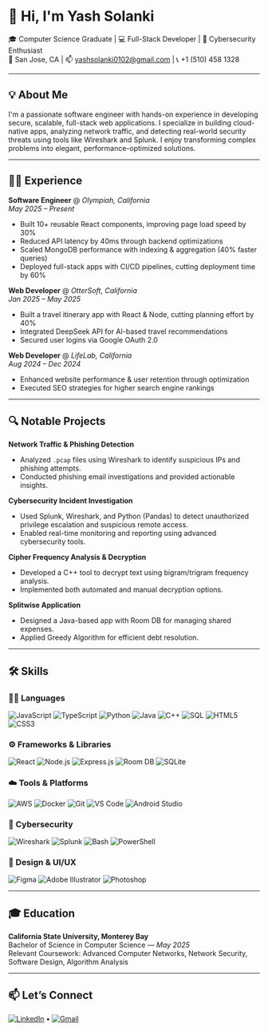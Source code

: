 # 👋 Hi, I'm Yash Solanki

🎓 Computer Science Graduate | 💻 Full-Stack Developer | 🔐 Cybersecurity Enthusiast  
📍 San Jose, CA | 📫 yashsolanki0102@gmail.com | 📞 +1 (510) 458 1328

---

## 💡 About Me

I'm a passionate software engineer with hands-on experience in developing secure, scalable, full-stack web applications. I specialize in building cloud-native apps, analyzing network traffic, and detecting real-world security threats using tools like Wireshark and Splunk. I enjoy transforming complex problems into elegant, performance-optimized solutions.

---

## 🧑‍💻 Experience

**Software Engineer** @ *Olympiah, California*  
_May 2025 – Present_  
- Built 10+ reusable React components, improving page load speed by 30%  
- Reduced API latency by 40ms through backend optimizations  
- Scaled MongoDB performance with indexing & aggregation (40% faster queries)  
- Deployed full-stack apps with CI/CD pipelines, cutting deployment time by 60%

**Web Developer** @ *OtterSoft, California*  
_Jan 2025 – May 2025_  
- Built a travel itinerary app with React & Node, cutting planning effort by 40%  
- Integrated DeepSeek API for AI-based travel recommendations  
- Secured user logins via Google OAuth 2.0

**Web Developer** @ *LifeLab, California*  
_Aug 2024 – Dec 2024_  
- Enhanced website performance & user retention through optimization  
- Executed SEO strategies for higher search engine rankings

---

## 🔍 Notable Projects

**Network Traffic & Phishing Detection**  
- Analyzed `.pcap` files using Wireshark to identify suspicious IPs and phishing attempts.  
- Conducted phishing email investigations and provided actionable insights.

**Cybersecurity Incident Investigation**  
- Used Splunk, Wireshark, and Python (Pandas) to detect unauthorized privilege escalation and suspicious remote access.  
- Enabled real-time monitoring and reporting using advanced cybersecurity tools.

**Cipher Frequency Analysis & Decryption**  
- Developed a C++ tool to decrypt text using bigram/trigram frequency analysis.  
- Implemented both automated and manual decryption options.

**Splitwise Application**  
- Designed a Java-based app with Room DB for managing shared expenses.  
- Applied Greedy Algorithm for efficient debt resolution.

---

## 🛠️ Skills

### 👨‍💻 Languages  
![JavaScript](https://img.shields.io/badge/JavaScript-F7DF1E?logo=javascript&logoColor=black&style=for-the-badge)
![TypeScript](https://img.shields.io/badge/TypeScript-3178C6?logo=typescript&logoColor=white&style=for-the-badge)
![Python](https://img.shields.io/badge/Python-3776AB?logo=python&logoColor=white&style=for-the-badge)
![Java](https://img.shields.io/badge/Java-007396?logo=java&logoColor=white&style=for-the-badge)
![C++](https://img.shields.io/badge/C++-00599C?logo=c%2B%2B&logoColor=white&style=for-the-badge)
![SQL](https://img.shields.io/badge/SQL-003B57?logo=postgresql&logoColor=white&style=for-the-badge)
![HTML5](https://img.shields.io/badge/HTML5-E34F26?logo=html5&logoColor=white&style=for-the-badge)
![CSS3](https://img.shields.io/badge/CSS3-1572B6?logo=css3&logoColor=white&style=for-the-badge)

### ⚙️ Frameworks & Libraries  
![React](https://img.shields.io/badge/React-20232A?logo=react&logoColor=61DAFB&style=for-the-badge)
![Node.js](https://img.shields.io/badge/Node.js-339933?logo=node.js&logoColor=white&style=for-the-badge)
![Express.js](https://img.shields.io/badge/Express.js-000000?logo=express&logoColor=white&style=for-the-badge)
![Room DB](https://img.shields.io/badge/Room-DA3230?logo=android&logoColor=white&style=for-the-badge)
![SQLite](https://img.shields.io/badge/SQLite-003B57?logo=sqlite&logoColor=white&style=for-the-badge)

### ☁️ Tools & Platforms  
![AWS](https://img.shields.io/badge/AWS-232F3E?logo=amazon-aws&logoColor=white&style=for-the-badge)
![Docker](https://img.shields.io/badge/Docker-2496ED?logo=docker&logoColor=white&style=for-the-badge)
![Git](https://img.shields.io/badge/Git-F05032?logo=git&logoColor=white&style=for-the-badge)
![VS Code](https://img.shields.io/badge/VS%20Code-007ACC?logo=visual-studio-code&logoColor=white&style=for-the-badge)
![Android Studio](https://img.shields.io/badge/Android%20Studio-3DDC84?logo=android-studio&logoColor=white&style=for-the-badge)

### 🔐 Cybersecurity  
![Wireshark](https://img.shields.io/badge/Wireshark-1679A7?logo=wireshark&logoColor=white&style=for-the-badge)
![Splunk](https://img.shields.io/badge/Splunk-000000?logo=splunk&logoColor=white&style=for-the-badge)
![Bash](https://img.shields.io/badge/Bash-4EAA25?logo=gnu-bash&logoColor=white&style=for-the-badge)
![PowerShell](https://img.shields.io/badge/PowerShell-5391FE?logo=powershell&logoColor=white&style=for-the-badge)

### 🎨 Design & UI/UX  
![Figma](https://img.shields.io/badge/Figma-F24E1E?logo=figma&logoColor=white&style=for-the-badge)
![Adobe Illustrator](https://img.shields.io/badge/Illustrator-FF9A00?logo=adobe-illustrator&logoColor=white&style=for-the-badge)
![Photoshop](https://img.shields.io/badge/Photoshop-31A8FF?logo=adobe-photoshop&logoColor=white&style=for-the-badge)

---

## 🎓 Education

**California State University, Monterey Bay**  
Bachelor of Science in Computer Science — *May 2025*  
Relevant Coursework: Advanced Computer Networks, Network Security, Software Design, Algorithm Analysis

---

## 📫 Let’s Connect

[![LinkedIn](https://img.shields.io/badge/LinkedIn-0077B5?logo=linkedin&logoColor=white&style=for-the-badge)](https://www.linkedin.com/in/yash-solanki-605411180/) • [![Gmail](https://img.shields.io/badge/Gmail-D14836?logo=gmail&logoColor=white&style=for-the-badge)](mailto:yashsolanki0102@gmail.com)
